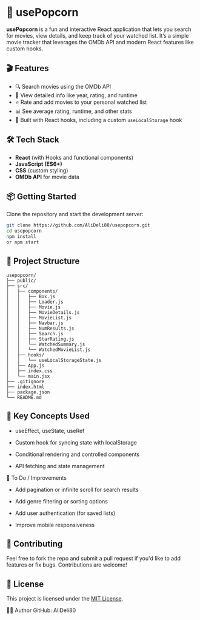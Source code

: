 # 🍿 usePopcorn

**usePopcorn** is a fun and interactive React application that lets you search for movies, view details, and keep track of your watched list. It’s a simple movie tracker that leverages the OMDb API and modern React features like custom hooks.

## 🎬 Features

- 🔍 Search movies using the OMDb API
- 📃 View detailed info like year, rating, and runtime
- ⭐ Rate and add movies to your personal watched list
- 📊 See average rating, runtime, and other stats
- 🧠 Built with React hooks, including a custom `useLocalStorage` hook

## 🛠️ Tech Stack

- **React** (with Hooks and functional components)
- **JavaScript (ES6+)**
- **CSS** (custom styling)
- **OMDb API** for movie data

## 📦 Getting Started

Clone the repository and start the development server:

```bash
git clone https://github.com/AliDeli80/usepopcorn.git
cd usepopcorn
npm install
or npm start
```

## 📁 Project Structure

```plaintext
usepopcorn/
├── public/
├── src/
│   ├── components/
│   │   ├── Box.js
│   │   ├── Loader.js
│   │   ├── Movie.js
│   │   ├── MovieDetails.js
│   │   ├── MovieList.js
│   │   ├── Navbar.js
│   │   ├── NumResults.js
│   │   ├── Search.js
│   │   ├── StarRating.js
│   │   └── WatchedSummary.js
│   │   └── WatchedMovieList.js
│   ├── hooks/
│   │   └── useLocalStorageState.js
│   ├── App.js
│   ├── index.css
│   └── main.jsx
├── .gitignore
├── index.html
├── package.json
└── README.md
```

## 🧠 Key Concepts Used
- useEffect, useState, useRef

- Custom hook for syncing state with localStorage

- Conditional rendering and controlled components

- API fetching and state management

📝 To Do / Improvements
 - Add pagination or infinite scroll for search results

 - Add genre filtering or sorting options

 - Add user authentication (for saved lists)

 - Improve mobile responsiveness

## 🤝 Contributing
Feel free to fork the repo and submit a pull request if you'd like to add features or fix bugs. Contributions are welcome!

## 📄 License
This project is licensed under the [MIT License](LICENSE).

👨‍💻 Author
GitHub: AliDeli80
